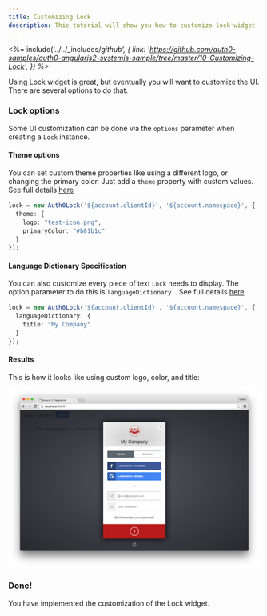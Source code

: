 ```yaml
---
title: Customizing Lock
description: This tutorial will show you how to customize lock widget.
---
```


<%= include('../../_includes/_github', {
  link: 'https://github.com/auth0-samples/auth0-angularjs2-systemjs-sample/tree/master/10-Customizing-Lock',
}) %>_

Using Lock widget is great, but eventually you will want to customize the UI. There are several options to do that.

### Lock options

Some UI customization can be done via the `options` parameter when creating a `Lock` instance.


#### Theme options

You can set custom theme properties like using a different logo, or changing the primary color.
Just add a `theme` property with custom values.
See full details [here](https://github.com/auth0/lock/tree/v10.0.0-rc.1#theming-options)

```typescript
lock = new Auth0Lock('${account.clientId}', '${account.namespace}', {
  theme: {
    logo: "test-icon.png",
    primaryColor: "#b81b1c"
  }
});
```

#### Language Dictionary Specification

You can also customize every piece of text `Lock` needs to display. The option parameter to do this is `languageDictionary `. See full details [here](https://github.com/auth0/lock/tree/v10.0.0-rc.1#language-dictionary-specification)

```typescript
lock = new Auth0Lock('${account.clientId}', '${account.namespace}', {
  languageDictionary: {
    title: "My Company"
  }
});
```
#### Results

This is how it looks like using custom logo, color, and title:

![Custom lock](/media/articles/login-widget/widget-custom-logo-color.png)


<!-- CSS specification -->

### Done!

You have implemented the customization of the Lock widget.

